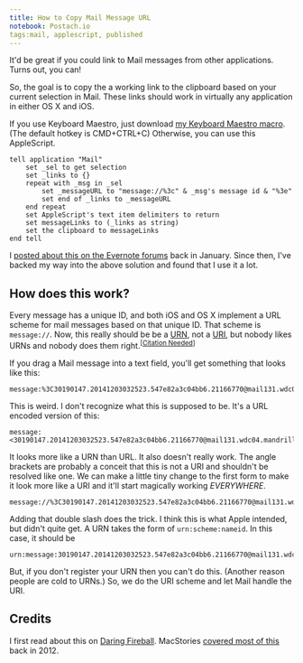 ```yaml
---
title: How to Copy Mail Message URL
notebook: Postach.io
tags:mail, applescript, published
---
```


It'd be great if you could link to Mail messages from other applications.  Turns out, you can!

So, the goal is to copy the a working link to the clipboard based on your current selection in Mail.  These links should work in virtually any application in either OS X and iOS.

If you use Keyboard Maestro, just download [my Keyboard Maestro macro](https://dl.dropboxusercontent.com/u/10516852/Copy%20Mail%20Message%20URL.kmmacros
).  (The default hotkey is CMD+CTRL+C)  Otherwise, you can use this AppleScript.

```AppleScript
tell application "Mail"
    set _sel to get selection
    set _links to {}
    repeat with _msg in _sel
        set _messageURL to "message://%3c" & _msg's message id & "%3e"
        set end of _links to _messageURL
    end repeat
    set AppleScript's text item delimiters to return
    set messageLinks to (_links as string)
    set the clipboard to messageLinks
end tell
```

I [posted about this on the Evernote forums](https://discussion.evernote.com/topic/18181-request-ability-to-link-to-emails-in-mac-mail/#entry90747) back in January.  Since then, I've backed my way into the above solution and found that I use it a lot.

## How does this work?

Every message has a unique ID, and both iOS and OS X implement a URL scheme for mail messages based on that unique ID.  That scheme is `message://`.  Now, this really should be be a [URN](http://en.wikipedia.org/wiki/Uniform_resource_name), not a [URI](http://en.wikipedia.org/wiki/Uniform_resource_locator#cite_note-10), but nobody likes URNs and nobody does them right.<sup>[<a href="http://en.wikipedia.org/wiki/Uniform_resource_identifier">Citation Needed</a>]</sup>

If you drag a Mail message into a text field, you'll get something that looks like this:

    message:%3C30190147.20141203032523.547e82a3c04bb6.21166770@mail131.wdc04.mandrillapp.com%3E

This is weird.  I don't recognize what this is supposed to be.  It's a URL encoded version of this:

    message:<30190147.20141203032523.547e82a3c04bb6.21166770@mail131.wdc04.mandrillapp.com>

It looks more like a URN than URL.  It also doesn't really work.  The angle brackets are probably a conceit that this is not a URI and shouldn't be resolved like one.  We can make a little tiny change to the first form to make it look more like a URI and it'll start magically working *EVERYWHERE*.

    message://%3C30190147.20141203032523.547e82a3c04bb6.21166770@mail131.wdc04.mandrillapp.com%3E

Adding that double slash does the trick.  I think this is what Apple intended, but didn't quite get.  A URN takes the form of `urn:scheme:nameid`.  In this case, it should be

    urn:message:30190147.20141203032523.547e82a3c04bb6.21166770@mail131.wdc04.mandrillapp.com

But, if you don't register your URN then you can't do this.  (Another reason people are cold to URNs.)  So, we do the URI scheme and let Mail handle the URI.

## Credits

I first read about this on [Daring Fireball](http://daringfireball.net/2007/12/message_urls_leopard_mail).  MacStories [covered most of this](http://www.macstories.net/tutorials/send-selected-mail-message-to-evernote-with-source-url/) back in 2012.